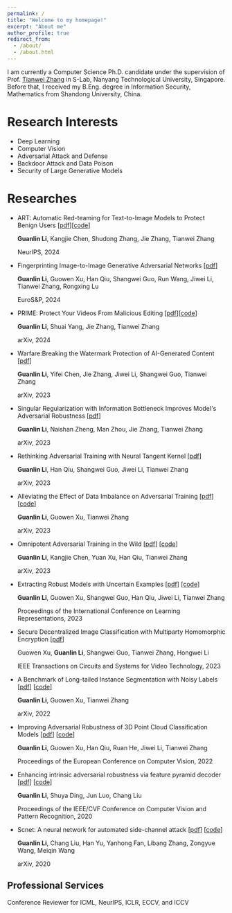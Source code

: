 ```yaml
---
permalink: /
title: "Welcome to my homepage!"
excerpt: "About me"
author_profile: true
redirect_from: 
  - /about/
  - /about.html
---
```


I am currently a Computer Science Ph.D. candidate under the supervision of Prof. [Tianwei Zhang](https://personal.ntu.edu.sg/tianwei.zhang/index.html) in S-Lab, Nanyang Technological University, Singapore. Before that, I received my B.Eng. degree in Information Security, Mathematics from Shandong University, China.


Research Interests
======

* Deep Learning
* Computer Vision
* Adversarial Attack and Defense
* Backdoor Attack and Data Poison
* Security of Large Generative Models

Researches
======
* ART: Automatic Red-teaming for Text-to-Image Models to Protect Benign Users
 [[pdf](https://arxiv.org/abs/2405.19360)][[code](https://github.com/GuanlinLee/ART)]

  **Guanlin Li**, Kangjie Chen, Shudong Zhang, Jie Zhang, Tianwei Zhang
  
  NeurIPS, 2024


* Fingerprinting Image-to-Image Generative Adversarial Networks [[pdf](https://arxiv.org/abs/2106.11760)]

  **Guanlin Li**,  Guowen Xu, Han Qiu, Shangwei Guo, Run Wang, Jiwei Li, Tianwei Zhang, Rongxing Lu
  
  EuroS&P, 2024


* PRIME: Protect Your Videos From Malicious Editing
 [[pdf](https://arxiv.org/abs/2402.01239)][[code](https://github.com/GuanlinLee/prime)]

  **Guanlin Li**, Shuai Yang, Jie Zhang, Tianwei Zhang
  
  arXiv, 2024

* Warfare:Breaking the Watermark Protection of AI-Generated Content
 [[pdf](https://arxiv.org/abs/2310.07726)]

  **Guanlin Li**, Yifei Chen, Jie Zhang, Jiwei Li, Shangwei Guo, Tianwei Zhang
  
  arXiv, 2023


* Singular Regularization with Information Bottleneck Improves Model's Adversarial Robustness
 [[pdf](https://arxiv.org/abs/2312.02237)]

  **Guanlin Li**, Naishan Zheng, Man Zhou, Jie Zhang, Tianwei Zhang
  
  arXiv, 2023



* Rethinking Adversarial Training with Neural Tangent Kernel
 [[pdf](https://arxiv.org/abs/2312.02236)]

  **Guanlin Li**, Han Qiu, Shangwei Guo, Jiwei Li, Tianwei Zhang
  
  arXiv, 2023




* Alleviating the Effect of Data Imbalance on Adversarial Training [[pdf](https://arxiv.org/abs/2307.10205)] [[code](https://github.com/GuanlinLee/REAT)]

  **Guanlin Li**, Guowen Xu, Tianwei Zhang
  
  arXiv, 2023



* Omnipotent Adversarial Training in the Wild [[pdf](https://arxiv.org/abs/2307.08596)] [[code](https://github.com/guanlinlee/oat)]

  **Guanlin Li**, Kangjie Chen, Yuan Xu, Han Qiu, Tianwei Zhang
  
  arXiv, 2023



* Extracting Robust Models with Uncertain Examples [[pdf](https://openreview.net/forum?id=cMAjKYftNwx)] [[code](https://github.com/GuanlinLee/BEST)]

  **Guanlin Li**, Guowen Xu, Shangwei Guo, Han Qiu, Jiwei Li, Tianwei Zhang
  
  Proceedings of the International Conference on Learning Representations, 2023



* Secure Decentralized Image Classification with Multiparty Homomorphic Encryption [[pdf](https://ieeexplore.ieee.org/abstract/document/10006830)]

  Guowen Xu, **Guanlin Li**, Shangwei Guo, Tianwei Zhang, Hongwei Li
  
  IEEE Transactions on Circuits and Systems for Video Technology, 2023




* A Benchmark of Long-tailed Instance Segmentation with Noisy Labels [[pdf](https://arxiv.org/abs/2211.13435)] [[code](https://github.com/GuanlinLee/Noisy-LVIS)]

  **Guanlin Li**, Guowen Xu, Tianwei Zhang
  
  arXiv, 2022



* Improving Adversarial Robustness of 3D Point Cloud Classification Models [[pdf](https://link.springer.com/chapter/10.1007/978-3-031-19772-7_39)] [[code](https://github.com/GuanlinLee/CCNAMS)]

  **Guanlin Li**, Guowen Xu, Han Qiu, Ruan He, Jiwei Li, Tianwei Zhang
  
  Proceedings of the European Conference on Computer Vision, 2022




* Enhancing intrinsic adversarial robustness via feature pyramid decoder [[pdf](https://openaccess.thecvf.com/content_CVPR_2020/html/Li_Enhancing_Intrinsic_Adversarial_Robustness_via_Feature_Pyramid_Decoder_CVPR_2020_paper.html)] [[code](https://github.com/GuanlinLee/FPD-for-Adversarial-Robustness)]

  **Guanlin Li**, Shuya Ding, Jun Luo, Chang Liu
  
  Proceedings of the IEEE/CVF Conference on Computer Vision and Pattern Recognition, 2020



* Scnet: A neural network for automated side-channel attack [[pdf](https://arxiv.org/abs/2008.00476)] [[code](https://github.com/GuanlinLee/SCNet)]

  **Guanlin Li**, Chang Liu, Han Yu, Yanhong Fan, Libang Zhang, Zongyue Wang, Meiqin Wang
  
  arXiv, 2020



Professional Services
------

Conference Reviewer for ICML, NeurIPS, ICLR, ECCV, and ICCV